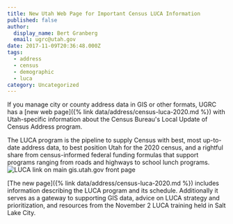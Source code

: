 ```yaml
---
title: New Utah Web Page for Important Census LUCA Information
published: false
author:
  display_name: Bert Granberg
  email: ugrc@utah.gov
date: 2017-11-09T20:36:48.000Z
tags:
  - address
  - census
  - demographic
  - luca
category: Uncategorized
---
```


If you manage city or county address data in GIS or other formats, UGRC has a [new web page]({% link data/address/census-luca-2020.md %}) with Utah-specific information about the Census Bureau's Local Update of Census Address program.

The LUCA program is the pipeline to supply Census with best, most up-to-date address data, to best position Utah for the 2020 census, and a rightful share from census-informed federal funding formulas that support programs ranging from roads and highways to school lunch programs.
![LUCA link on main gis.utah.gov front page](deleted)

[The new page]({% link data/address/census-luca-2020.md %}) includes information describing the LUCA program and its schedule. Additionally it serves as a gateway to supporting GIS data, advice on LUCA strategy and prioritization, and resources from the November 2 LUCA training held in Salt Lake City.
